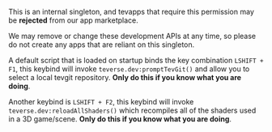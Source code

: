 This is an internal singleton, and tevapps that require this permission may be **rejected** from our app marketplace. 

We may remove or change these development APIs at any time, so please do not create any apps that are reliant on this singleton.

A default script that is loaded on startup binds the key combination `LSHIFT + F1`, this keybind will invoke `teverse.dev:promptTevGit()` and allow you to select a local tevgit repository. **Only do this if you know what you are doing**.

Another keybind is `LSHIFT + F2`, this keybind will invoke `teverse.dev:reloadAllShaders()` which recompiles all of the shaders used in a 3D game/scene. **Only do this if you know what you are doing**.